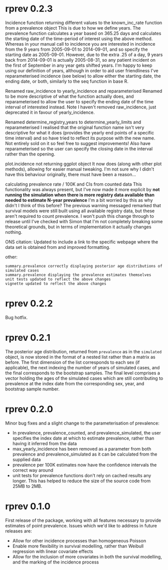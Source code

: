 # rprev 0.2.3
Incidence function returning different values to the known_inc_rate function from a prevalence object
This is due to how we define years. The prevalence function calculates a year based on 365.25 days and calculates the starting date of the time-period of interest using the above method. Whereas in your manual call to incidence you are interested in incidence from the 9 years from 2005-09-01 to 2014-09-01, and so specify the starting date as 2005-09-01. However, due to the extra .25 of a day, 9 years back from 2014-09-01 is actually 2005-08-31, so any patient incident on the first of September in any year gets shifted years. I'm happy to keep using our definition of years, although in order to aid user friendliness I've reparameterised incidence (see below) to allow either the starting date, the ending date, or both, similarly to the seq function in base R.

Renamed raw_incidence to yearly_incidence and reparameterised
Renamed to be more descriptive of what the function actually does, and reparameterised to allow the user to specify the ending date of the time interval of interested instead. Note I haven't removed raw_incidence, just deprecated it in favour of yearly_incidence.

Renamed determine_registry_years to determine_yearly_limits and reparameterised
I realised that the original function name isn't very descriptive for what it does (provides the yearly end points of a specific time interval) and so have tried to reflect its purpose with the new name. Not entirely sold on it so feel free to suggest improvements! Also have reparameterised so the user can specify the closing date in the interval rather than the opening.

 plot.incidence not returning ggplot object
It now does (along with other plot methods), allowing for easier manual tweaking. I'm not sure why I didn't have this behaviour originally, there must have been a reason...

calculating prevalence rate / 100K and CIs from counted data
This functionality was always present, but I've now made it more explicit by **not running the simulation when there is more registry data available than needed to estimate N-year prevalence** I'm a bit worried by this as why didn't I think of this before? The previous warning messaged remarked that survival models were still built using all available registry data, but these aren't required to count prevalence. I won't push this change through to release until I've checked with Simon that I'm not completely breaking some theoretical grounds, but in terms of implementation it actually changes nothing.

ONS citation:
Updated to include a link to the specific webpage where the data set is obtained from and improved formatting.

other:

    summary.prevalence correctly displaying posterior age distributions of simulated cases
    summary.prevalence displaying the prevalence estimates themselves
    unit tests updated to reflect the above changes
    vignette updated to reflect the above changes



# rprev 0.2.2

Bug hotfix.

# rprev 0.2.1

The posterior age distribution, returned from `prevalence` as in the `simulated` object, is now stored in the format of a nested list rather than a matrix as before. The first dimension of the list corresponds to each sex (if applicable), the next indexing the number of years of simulated cases, and the final corresponds to the bootstrap samples. The final level comprises a vector holding the ages of the simulated cases which are still contributing to prevalence at the index date from the corresponding sex, year, and bootstrap sample number.

# rprev 0.2.0

Minor bug fixes and a slight change to the parameterisation of prevalence:

  - In prevalence, prevalence_counted, and prevalence_simulated, the user specifies the index date at which to estimate prevalence, rather than having it inferred from the data
  - max_yearly_incidence has been removed as a parameter from both prevalence and prevalence_simulated as it can be calculated from the supplied data
  - prevalence per 100K estimates now have the confidence intervals the correct way around
  - unit tests for prevalence functions don't rely on cached results any longer. This has helped to reduce the size of the source code from 25MB to 2MB.
  
# rprev 0.1.0

First release of the package, working with all features necessary to provide estimates of point prevalence. Issues which we'd like to address in future releases are:

  - Allow for other incidence processes than homogeneous Poisson
  - Enable more flexibility in survival modelling, rather than Weibull regression with linear covariate effects
  - Allow for the inclusion of more covariates in both the survival modelling, and the marking of the incidence process
